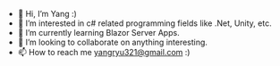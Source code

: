- 👋 Hi, I’m Yang :)
- 👀 I’m interested in c# related programming fields like .Net, Unity, etc.
- 🌱 I’m currently learning Blazor Server Apps.
- 💞️ I’m looking to collaborate on anything interesting.
- 📫 How to reach me yangryu321@gmail.com :)

<!---
yangryu321/yangryu321 is a ✨ special ✨ repository because its `README.md` (this file) appears on your GitHub profile.
You can click the Preview link to take a look at your changes.
--->
